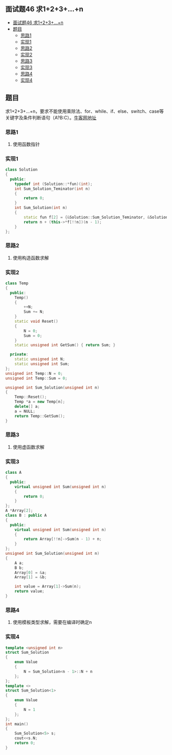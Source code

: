 ## 面试题46 求1+2+3+...+n

<!-- TOC -->

- [面试题46 求1+2+3+...+n](#面试题46-求123n)
- [题目](#题目)
    - [思路1](#思路1)
    - [实现1](#实现1)
    - [思路2](#思路2)
    - [实现2](#实现2)
    - [思路3](#思路3)
    - [实现3](#实现3)
    - [思路4](#思路4)
    - [实现4](#实现4)

<!-- /TOC -->

## 题目

求1+2+3+...+n，要求不能使用乘除法、for、while、if、else、switch、case等关键字及条件判断语句（A?B:C）。[牛客网地址][url]

### 思路1
1. 使用函数指针

### 实现1

```cpp
class Solution
{
  public:
    typedef int (Solution::*fun)(int);
    int Sum_Solution_Teminator(int n)
    {
        return 0;
    }
    int Sum_Solution(int n)
    {
        static fun f[2] = {&Solution::Sum_Solution_Teminator, &Solution::Sum_Solution};
        return n + (this->*f[!!n])(n - 1);
    }
};
``` 
### 思路2
1. 使用构造函数求解

### 实现2

```cpp
class Temp
{
  public:
    Temp()
    {
        ++N;
        Sum += N;
    }
    static void Reset()
    {
        N = 0;
        Sum = 0;
    }
    static unsigned int GetSum() { return Sum; }

  private:
    static unsigned int N;
    static unsigned int Sum;
};
unsigned int Temp::N = 0;
unsigned int Temp::Sum = 0;

unsigned int Sum_Solution(unsigned int n)
{
    Temp::Reset();
    Temp *a = new Temp[n];
    delete[] a;
    a = NULL;
    return Temp::GetSum();
}
``` 
### 思路3
1. 使用虚函数求解

### 实现3

```cpp
class A
{
  public:
    virtual unsigned int Sum(unsigned int n)
    {
        return 0;
    }
};
A *Array[2];
class B : public A
{
  public:
    virtual unsigned int Sum(unsigned int n)
    {
        return Array[!!n]->Sum(n - 1) + n;
    }
};
unsigned int Sum_Solution(unsigned int n)
{
    A a;
    B b;
    Array[0] = &a;
    Array[1] = &b;

    int value = Array[1]->Sum(n);
    return value;
}
``` 

### 思路4
1. 使用模板类型求解，需要在编译时确定n

### 实现4

```cpp
template <unsigned int n>
struct Sum_Solution
{
    enum Value
    {
        N = Sum_Solution<n - 1>::N + n
    };
};
template <>
struct Sum_Solution<1>
{
    enum Value
    {
        N = 1
    };
};
int main()
{
    Sum_Solution<5> s; 
    cout<<s.N;
    return 0;
}
``` 

[url]:https://www.nowcoder.com/practice/7a0da8fc483247ff8800059e12d7caf1?tpId=13&tqId=11200&rp=3&ru=/ta/coding-interviews&qru=/ta/coding-interviews/question-ranking